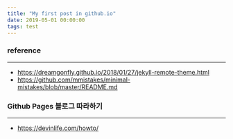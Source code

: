 ```yaml
---
title: "My first post in github.io"
date: 2019-05-01 00:00:00
tags: test
---
```


### reference  
------------------------------------------------------------------    
* https://dreamgonfly.github.io/2018/01/27/jekyll-remote-theme.html  
* https://github.com/mmistakes/minimal-mistakes/blob/master/README.md  


### Github Pages 블로그 따라하기  
-------------------------------------------------------------------  
* https://devinlife.com/howto/  

